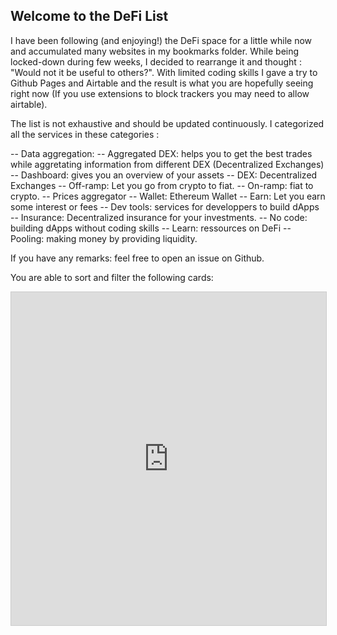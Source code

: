 ## Welcome to the DeFi List

I have been following (and enjoying!) the DeFi space for a little while now and accumulated many websites in my bookmarks folder. While being locked-down during few weeks, I decided to rearrange it and thought : "Would not it be useful to others?". With limited coding skills I gave a try to Github Pages and Airtable and the result is what you are hopefully seeing right now (If you use extensions to block trackers you may need to allow airtable).

The list is not exhaustive and should be updated continuously. I categorized all the services in these categories :

-- Data aggregation:
-- Aggregated DEX: helps you to get the best trades while aggretating information from different DEX (Decentralized Exchanges)
-- Dashboard: gives you an overview of your assets
-- DEX: Decentralized Exchanges
-- Off-ramp: Let you go from crypto to fiat.
-- On-ramp: fiat to crypto.
-- Prices aggregator
-- Wallet: Ethereum Wallet
-- Earn: Let you earn some interest or fees
-- Dev tools: services for developpers to build dApps
-- Insurance: Decentralized insurance for your investments.
-- No code: building dApps without coding skills
-- Learn: ressources on DeFi
-- Pooling: making money by providing liquidity.

If you have any remarks: feel free to open an issue on Github.

You are able to sort and filter the following cards:


<iframe class="airtable-embed" src="https://airtable.com/embed/shr2LVg9uQFYAkHX0?backgroundColor=orange&viewControls=on" frameborder="0" onmousewheel="" width="100%" height="533" style="background: transparent; border: 1px solid #ccc;"></iframe>
